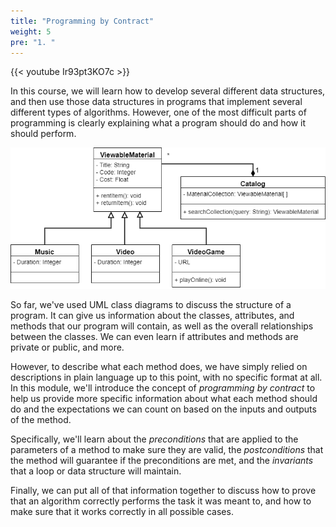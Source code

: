 ```yaml
---
title: "Programming by Contract"
weight: 5
pre: "1. "
---
```

{{< youtube Ir93pt3KO7c  >}}

In this course, we will learn how to develop several different data structures, and then use those data structures in programs that implement several different types of algorithms. However, one of the most difficult parts of programming is clearly explaining what a program should do and how it should perform.

![UML Diagram Example](/images/3/3.1.videouml.png)

So far, we've used UML class diagrams to discuss the structure of a program. It can give us information about the classes, attributes, and methods that our program will contain, as well as the overall relationships between the classes. We can even learn if attributes and methods are private or public, and more.

However, to describe what each method does, we have simply relied on descriptions in plain language up to this point, with no specific format at all. In this module, we'll introduce the concept of _programming by contract_ to help us provide more specific information about what each method should do and the expectations we can count on based on the inputs and outputs of the method.

Specifically, we'll learn about the _preconditions_ that are applied to the parameters of a method to make sure they are valid, the _postconditions_ that the method will guarantee if the preconditions are met, and the _invariants_ that a loop or data structure will maintain. 

Finally, we can put all of that information together to discuss how to prove that an algorithm correctly performs the task it was meant to, and how to make sure that it works correctly in all possible cases. 
